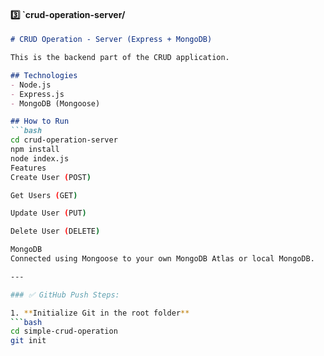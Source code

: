 #### 3️⃣ `crud-operation-server/
```md
# CRUD Operation - Server (Express + MongoDB)

This is the backend part of the CRUD application.

## Technologies
- Node.js
- Express.js
- MongoDB (Mongoose)

## How to Run
```bash
cd crud-operation-server
npm install
node index.js
Features
Create User (POST)

Get Users (GET)

Update User (PUT)

Delete User (DELETE)

MongoDB
Connected using Mongoose to your own MongoDB Atlas or local MongoDB.

---

### ✅ GitHub Push Steps:

1. **Initialize Git in the root folder**
```bash
cd simple-crud-operation
git init